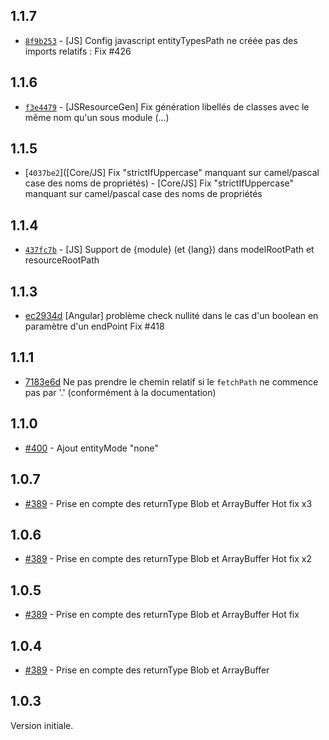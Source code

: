 ## 1.1.7

- [`8f9b253`](https://github.com/klee-contrib/topmodel/commit/8f9b2535d25ca7918176e7f0c3b62c441612a877) - [JS] Config javascript entityTypesPath ne créée pas des imports relatifs : Fix #426

## 1.1.6

- [`f3e4479`](https://github.com/klee-contrib/topmodel/commit/f3e447955bdb11c30deb6c3d55fa51bb0b3890f1) - [JSResourceGen] Fix génération libellés de classes avec le même nom qu'un sous module (...)

## 1.1.5

- [`4037be2`]([Core/JS] Fix "strictIfUppercase" manquant sur camel/pascal case des noms de propriétés) - [Core/JS] Fix "strictIfUppercase" manquant sur camel/pascal case des noms de propriétés

## 1.1.4

- [`437fc7b`](https://github.com/klee-contrib/topmodel/commit/437fc7b20114047d51f6b5100f3214f483920324) - [JS] Support de {module} (et {lang}) dans modelRootPath et resourceRootPath

## 1.1.3

- [ec2934d](https://github.com/klee-contrib/topmodel/commit/ec2934d07f8ddcc64992d0f436212e2a190d6a6f) [Angular] problème check nullité dans le cas d'un boolean en paramètre d'un endPoint Fix #418

## 1.1.1

- [7183e6d](https://github.com/klee-contrib/topmodel/commit/7183e6dfc6261e7e096ebc24f0ebb6b70b819442) Ne pas prendre le chemin relatif si le `fetchPath` ne commence pas par '.' (conformément à la documentation)

## 1.1.0

- [#400](https://github.com/klee-contrib/topmodel/pull/400) - Ajout entityMode "none"

## 1.0.7

- [#389](https://github.com/klee-contrib/topmodel/pull/389) - Prise en compte des returnType Blob et ArrayBuffer Hot fix x3

## 1.0.6

- [#389](https://github.com/klee-contrib/topmodel/pull/389) - Prise en compte des returnType Blob et ArrayBuffer Hot fix x2

## 1.0.5

- [#389](https://github.com/klee-contrib/topmodel/pull/389) - Prise en compte des returnType Blob et ArrayBuffer Hot fix

## 1.0.4

- [#389](https://github.com/klee-contrib/topmodel/pull/389) - Prise en compte des returnType Blob et ArrayBuffer

## 1.0.3

Version initiale.
